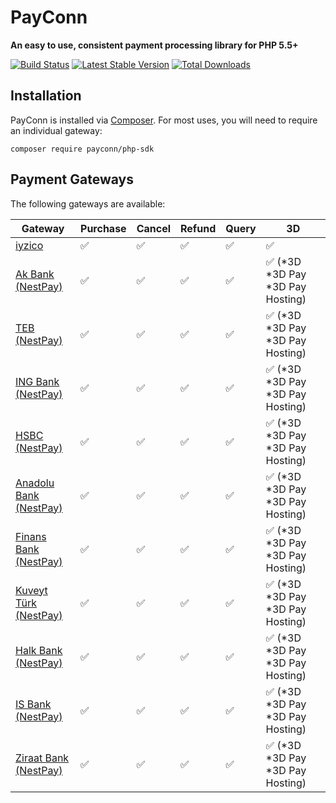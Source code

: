 # PayConn

**An easy to use, consistent payment processing library for PHP 5.5+**

[![Build Status](https://api.travis-ci.org/payconn/php-sdk.png?branch=master)](https://travis-ci.org/payconn/php-sdk)
[![Latest Stable Version](https://poser.pugx.org/payconn/php-sdk/v/stable)](https://packagist.org/packages/payconn/php-sdk)
[![Total Downloads](https://poser.pugx.org/payconn/php-sdk/downloads)](https://packagist.org/packages/payconn/php-sdk)

## Installation

PayConn is installed via [Composer](https://getcomposer.org/). For most uses, you will need to require an individual gateway:

```
composer require payconn/php-sdk
```

## Payment Gateways

The following gateways are available:

Gateway | Purchase | Cancel | Refund | Query | 3D
--- | --- | --- | --- | --- | ---
[iyzico](https://github.com/payconn/php-sdk) | :white_check_mark: | :white_check_mark: | :white_check_mark: | :white_check_mark: | :white_check_mark:
[Ak Bank (NestPay)](https://github.com/payconn/php-sdk) | :white_check_mark: | :white_check_mark: | :white_check_mark: | :white_check_mark: | :white_check_mark: (*3D *3D Pay *3D Pay Hosting)
[TEB (NestPay)](https://github.com/payconn/php-sdk) | :white_check_mark: | :white_check_mark: | :white_check_mark: | :white_check_mark: | :white_check_mark: (*3D *3D Pay *3D Pay Hosting)
[ING Bank (NestPay)](https://github.com/payconn/php-sdk) | :white_check_mark: | :white_check_mark: | :white_check_mark: | :white_check_mark: | :white_check_mark: (*3D *3D Pay *3D Pay Hosting)
[HSBC (NestPay)](https://github.com/payconn/php-sdk) | :white_check_mark: | :white_check_mark: | :white_check_mark: | :white_check_mark: | :white_check_mark: (*3D *3D Pay *3D Pay Hosting)
[Anadolu Bank (NestPay)](https://github.com/payconn/php-sdk) | :white_check_mark: | :white_check_mark: | :white_check_mark: | :white_check_mark: | :white_check_mark: (*3D *3D Pay *3D Pay Hosting)
[Finans Bank (NestPay)](https://github.com/payconn/php-sdk) | :white_check_mark: | :white_check_mark: | :white_check_mark: | :white_check_mark: | :white_check_mark: (*3D *3D Pay *3D Pay Hosting)
[Kuveyt Türk (NestPay)](https://github.com/payconn/php-sdk) | :white_check_mark: | :white_check_mark: | :white_check_mark: | :white_check_mark: | :white_check_mark: (*3D *3D Pay *3D Pay Hosting)
[Halk Bank (NestPay)](https://github.com/payconn/php-sdk) | :white_check_mark: | :white_check_mark: | :white_check_mark: | :white_check_mark: | :white_check_mark: (*3D *3D Pay *3D Pay Hosting)
[IS Bank (NestPay)](https://github.com/payconn/php-sdk) | :white_check_mark: | :white_check_mark: | :white_check_mark: | :white_check_mark: | :white_check_mark: (*3D *3D Pay *3D Pay Hosting)
[Ziraat Bank (NestPay)](https://github.com/payconn/php-sdk) | :white_check_mark: | :white_check_mark: | :white_check_mark: | :white_check_mark: | :white_check_mark: (*3D *3D Pay *3D Pay Hosting)

